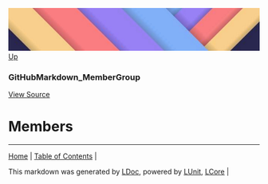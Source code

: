 ![](../Content/LDoc-banner-small.png "")
[Up](GitHubMarkdown_MemberGroup.md)
### GitHubMarkdown_MemberGroup
[View Source](../Markdown/GitHubMarkdown_MemberGroup.cs)
# Members
---

[Home](../../README.md) | [Table of Contents](../../TableOfContents.md) | 


This markdown was generated by [LDoc](https://github.com/CodeSingularity/LDoc), powered by [LUnit](https://github.com/CodeSingularity/LUnit), [LCore](https://github.com/CodeSingularity/LCore) | 

